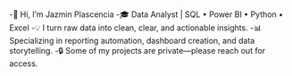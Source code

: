 -👋 Hi, I’m Jazmin Plascencia
-🎓 Data Analyst | SQL • Power BI • Python • Excel
-💡 I turn raw data into clean, clear, and actionable insights.
-📊 Specializing in reporting automation, dashboard creation, and data storytelling.
-🔒 Some of my projects are private—please reach out for access.

<!---
jjazminp/jjazminp is a ✨ special ✨ repository because its `README.md` (this file) appears on your GitHub profile.
You can click the Preview link to take a look at your changes.
--->
